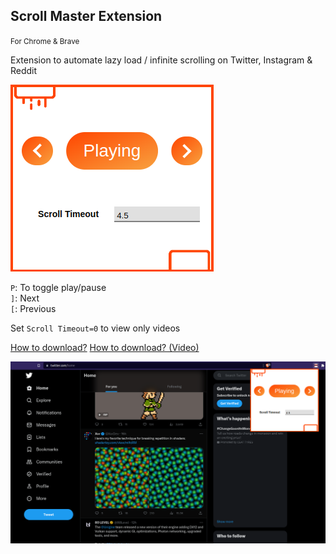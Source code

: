 ## **Scroll Master Extension**
<small>For Chrome & Brave</small>

Extension to automate lazy load / infinite scrolling on Twitter, Instagram & Reddit

![Sample](Images/Sample.png)

`P`: To toggle play/pause  
`]`: Next  
`[`: Previous  

Set `Scroll Timeout=0` to view only videos

[How to download?](https://dev.to/ben/how-to-install-chrome-extensions-manually-from-github-1612)
[How to download? (Video)](https://www.youtube.com/watch?v=vW8W19W_X0I)

![Example](Images/Example.png)
